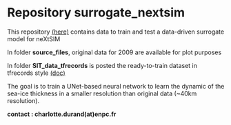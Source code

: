 # Repository surrogate_nextsim

This repository [(here)](https://ige-meom-opendap.univ-grenoble-alpes.fr/thredds/catalog/meomopendap/extract/SASIP/machine-learning-data/surrogate_nextsim/catalog.html) contains data to train and test a data-driven surrogate model for neXtSIM

In folder **source_files**, original data for 2009 are available for plot purposes

In folder **SIT_data_tfrecords** is posted the ready-to-train dataset in tfrecords style [(doc)](https://www.tensorflow.org/tutorials/load_data/tfrecord?hl=en#tfrecords_format_details)

The goal is to train a UNet-based neural network to learn the dynamic of the sea-ice thickness in a smaller resolution than original data (~40km resolution). 

**contact : charlotte.durand(at)enpc.fr**
